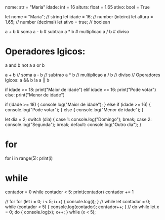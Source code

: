  nome: str = "Maria"
idade: int = 16
altura: float = 1.65
ativo: bool = True

let nome = "Maria"; // string
let idade = 16; // number (inteiro)
let altura = 1.65; // number (decimal)
let ativo = true; // boolean

a + b # soma
a - b # subtrao
a * b # multiplicao
a / b # diviso
# Operadores lgicos:
a and b
not a
a or b

a + b // soma
a - b // subtrao
a * b // multiplicao
a / b // diviso
// Operadores lgicos:
a && b
!a
a || b

if idade >= 18:
print("Maior de idade")
elif idade >= 16:
print("Pode votar")
else:
print("Menor de idade")

if (idade >= 18) {
console.log("Maior de idade");
} else if (idade >= 16) {
console.log("Pode votar");
} else {
console.log("Menor de idade");
}

let dia = 2;
switch (dia) {
case 1:
console.log("Domingo");
break;
case 2:
console.log("Segunda");
break;
default:
console.log("Outro dia");
}

# for
for i in range(5):
print(i)
# while
contador = 0
while contador < 5:
print(contador)
contador += 1

// for
for (let i = 0; i < 5; i++) {
console.log(i);
}
// while
let contador = 0;
while (contador < 5) {
console.log(contador);
contador++;
}
// do while
let x = 0;
do {
console.log(x);
x++;
} while (x < 5);
